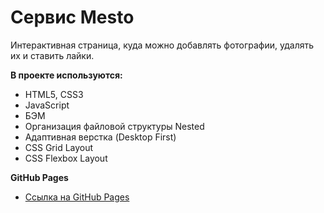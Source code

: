 # Сервис Mesto

Интерактивная страница, куда можно добавлять фотографии, удалять их и ставить лайки.

**В проекте используются:**
* HTML5, CSS3
* JavaScript
* БЭМ
* Организация файловой структуры Nested
* Адаптивная верстка (Desktop First)
* CSS Grid Layout
* CSS Flexbox Layout


**GitHub Pages**

* [Ссылка на GitHub Pages]()


